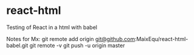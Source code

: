 # react-html
Testing of React in a html with babel

Notes for Mx:
git remote add origin git@github.com:MaixEqu/react-html-babel.git
git remote -v
git push -u origin master
